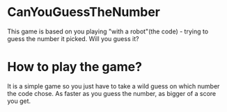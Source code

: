 # CanYouGuessTheNumber
This game is based on you playing "with a robot"(the code) - trying to guess the number it picked. Will you guess it?

# How to play the game?
It is a simple game so you just have to take a wild guess on which number the code chose.
As faster as you guess the number, as bigger of a score you get.
